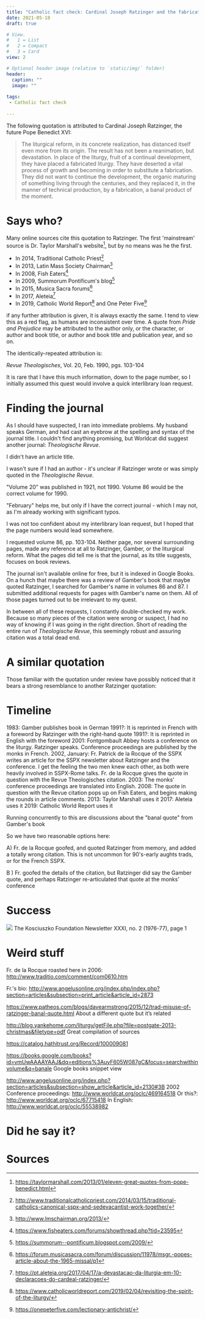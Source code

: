 ```yaml
---
title: "Catholic fact check: Cardinal Joseph Ratzinger and the fabricated liturgy"
date: 2021-05-18
draft: true

# View.
#   1 = List
#   2 = Compact
#   3 = Card
view: 2

# Optional header image (relative to `static/img/` folder)
header:
  caption: ""
  image: ""
  
tags:
 - Catholic fact check
 
---
```


The following quotation is attributed to Cardinal Joseph Ratzinger, the future Pope Benedict XVI: 

> The liturgical reform, in its concrete realization, has distanced itself even more from its origin. The result has not been a reanimation, but devastation. In place of the liturgy, fruit of a continual development, they have placed a fabricated liturgy. They have deserted a vital process of growth and becoming in order to substitute a fabrication. They did not want to continue the development, the organic maturing of something living through the centuries, and they replaced it, in the manner of technical production, by a fabrication, a banal product of the moment. 

# Says who?

Many online sources cite this quotation to Ratzinger. The first 'mainstream' source is Dr. Taylor Marshall's website[^1], but by no means was he the first. 

* In 2014, Traditional Catholic Priest[^2]
* In 2013, Latin Mass Society Chairman[^3]
* In 2008, Fish Eaters[^4]
* In 2009, Summorum Pontificum's blog[^5]
* In 2015, Musica Sacra forums[^6]
* In 2017, Aleteia[^7]
* In 2019, Catholic World Report[^8] and One Peter Five[^9]

if any further attribution is given, it is always exactly the same. I tend to view this as a red flag, as humans are inconsistent over time. A quote from _Pride and Prejudice_ may be attributed to the author only, or the character, or author and book title, or author and book title and publication year, and so on.

The identically-repeated attribution is: 

_Revue Theologisches_, Vol. 20, Feb. 1990, pgs. 103-104

It is rare that I have this much information, down to the page number, so I initially assumed this quest would involve a quick interlibrary loan request. 

# Finding the journal 

As I should have suspected, I ran into immediate problems. My husband speaks German, and had cast an eyebrow at the spelling and syntax of the journal title. I couldn't find anything promising, but Worldcat did suggest another journal: _Theologische Revue_. 

I didn't have an article title. 

I wasn't sure if I had an author - it's unclear if Ratzinger wrote or was simply quoted in the _Theologische Revue_.

"Volume 20" was published in 1921, not 1990. Volume 86 would be the correct volume for 1990. 

"February" helps me, but only if I have the correct journal - which I may not, as I'm already working with significant typos.

I was not too confident about my interlibrary loan request, but I hoped that the page numbers would lead somewhere.

I requested volume 86, pp. 103-104. Neither page, nor several surrounding pages, made any reference at all to Ratzinger, Gamber, or the liturgical reform. What the pages did tell me is that the journal, as its title suggests, focuses on book reviews.

The journal isn't available online for free, but it is indexed in Google Books. On a hunch that maybe there was a review of Gamber's book that maybe quoted Ratzinger, I searched for Gamber's name in volumes 86 and 87. I submitted additional requests for pages with Gamber's name on them. All of those pages turned out to be irrelevant to my quest. 

In between all of these requests, I constantly double-checked my work. Because so many pieces of the citation were wrong or suspect, I had no way of knowing if I was going in the right direction. Short of reading the entire run of _Theologische Revue_, this seemingly robust and assuring citation was a total dead end. 

# A similar quotation 

Those familiar with the quotation under review have possibly noticed that it bears a strong resemblance to another Ratzinger quotation: 

# Timeline 

1983: Gamber publishes book in German
1991?: It is reprinted in French with a foreword by Ratzinger with the right-hand quote 
1991?: It is reprinted in English with the foreword
2001: Fontgombault Abbey hosts a conference on the liturgy. Ratzinger speaks. Conference proceedings are published by the monks in French. 
2002, January: Fr. Patrick de la Rocque of the SSPX writes an article for the SSPX newsletter about Ratzinger and the conference. I get the feeling the two men knew each other, as both were heavily involved in SSPX-Rome talks. Fr. de la Rocque gives the quote in question with the Revue Theologisches citation.
2003: The monks' conference proceedings are translated into English. 
2008: The quote in question with the Revue citation pops up on Fish Eaters, and begins making the rounds in article comments. 
2013: Taylor Marshall uses it 
2017: Aleteia uses it 
2019: Catholic World Report uses it

Running concurrently to this are discussions about the "banal quote" from Gamber's book

So we have two reasonable options here: 

A) Fr. de la Rocque goofed, and quoted Ratzinger from memory, and added a totally wrong citation. This is not uncommon for 90's-early aughts trads, or for the French SSPX. 

B ) Fr. goofed the details of the citation, but Ratzinger did say the Gamber quote, and perhaps Ratzinger re-articulated that quote at the monks' conference

# Success

![](/uploads/wojtyla/newsletter1.png)
The Kosciuszko Foundation Newsletter XXXI, no. 2 (1976-77), page 1

# Weird stuff 

Fr. de la Rocque roasted here in 2006: http://www.traditio.com/comment/com0610.htm

Fr.'s bio: http://www.angelusonline.org/index.php/index.php?section=articles&subsection=print_article&article_id=2873

https://www.patheos.com/blogs/davearmstrong/2015/12/trad-misuse-of-ratzinger-banal-quote.html
About a different quote but it’s related 

http://blog.yankehome.com/liturgy/getFile.php?file=postgate-2013-christmas&filetype=pdf
Great compilation of sources

https://catalog.hathitrust.org/Record/100009081 

https://books.google.com/books?id=vmUwAAAAYAAJ&dq=editions%3AuyF605W087gC&focus=searchwithinvolume&q=banale 
Google books snippet view 

http://www.angelusonline.org/index.php?section=articles&subsection=show_article&article_id=2130#3B
2002
Conference proceedings: http://www.worldcat.org/oclc/469164518 
Or this?: http://www.worldcat.org/oclc/67715418 
In English: http://www.worldcat.org/oclc/55538982 



# Did he say it? 

# Sources

[^1]: https://taylormarshall.com/2013/01/eleven-great-quotes-from-pope-benedict.html

[^2]: http://www.traditionalcatholicpriest.com/2014/03/15/traditional-catholics-canonical-sspx-and-sedevacantist-work-together/

[^3]: http://www.lmschairman.org/2013/

[^4]: https://www.fisheaters.com/forums/showthread.php?tid=23595

[^5]: https://summorum--pontificum.blogspot.com/2009/

[^6]: https://forum.musicasacra.com/forum/discussion/11978/msgr.-popes-article-about-the-1965-missal/p1 

[^7]: https://pt.aleteia.org/2017/04/17/a-devastacao-da-liturgia-em-10-declaracoes-do-cardeal-ratzinger/

[^8]: https://www.catholicworldreport.com/2019/02/04/revisiting-the-spirit-of-the-liturgy/

[^9]: https://onepeterfive.com/lectionary-antichrist/

[^10]: 
